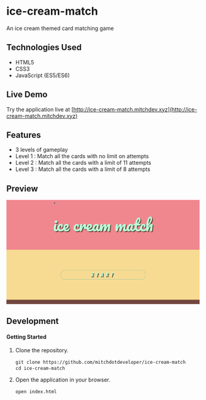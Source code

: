 # ice-cream-match

An ice cream themed card matching game

## Technologies Used

- HTML5
- CSS3
- JavaScript (ES5/ES6)

## Live Demo

Try the application live at [http://ice-cream-match.mitchdev.xyz](http://ice-cream-match.mitchdev.xyz)

## Features

- 3 levels of gameplay
- Level 1 : Match all the cards with no limit on attempts
- Level 2 : Match all the cards with a limit of 11 attempts
- Level 3 : Match all the cards with a limit of 8 attempts

## Preview

![ice-cream-match](assets/images/ice-cream-match.gif)

## Development

#### Getting Started

1. Clone the repository.

    ```shell
    git clone https://github.com/mitchdotdeveloper/ice-cream-match
    cd ice-cream-match
    ```

1. Open the application in your browser.

    ```shell
    open index.html
    ```
